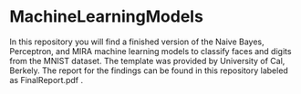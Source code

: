 # MachineLearningModels
In this repository you will find a finished version of the Naive Bayes, Perceptron, and MIRA machine learning models to classify faces and digits from the MNIST dataset. The template was provided by University of Cal, Berkely. The report for the findings can be found in this repository labeled as FinalReport.pdf .
